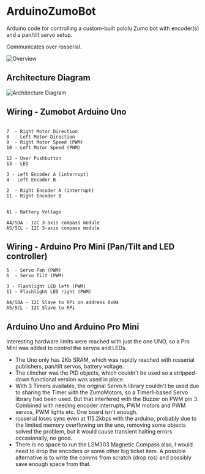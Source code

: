 ArduinoZumoBot
==============

Arduino code for controlling a custom-built pololu Zumo bot with encoder(s) 
and a pan/tilt servo setup.

Communicates over rosserial.

![Overview](http://i.imgur.com/VPFbfaw.jpg)


Architecture Diagram
---
![Architecture Diagram](http://i.imgur.com/3eiSSsH.png)

Wiring - Zumobot Arduino Uno
---
```

7  - Right Motor Direction
8  - Left Motor Direction
9  - Right Motor Speed (PWM)
10 - Left Motor Speed (PWM)

12 - User Pushbutton
13 - LED

3 - Left Encoder A (interrupt)
4 - Left Encoder B

2  - Right Encoder A (interrupt)
11 - Right Encoder B


A1 - Battery Voltage

A4/SDA - I2C 3-axis compass module
A5/SCL - I2C 3-axis compass module
```

Wiring - Arduino Pro Mini (Pan/Tilt and LED controller)
---
```
5  - Servo Pan (PWM)
6  - Servo Tilt (PWM)

3 - Flashlight LED left (PWM)
11 - Flashlight LED right (PWM)

A4/SDA - I2C Slave to RPi on address 0x04
A5/SCL - I2C Slave to RPi
```

Arduino Uno and Arduino Pro Mini
---

Interesting hardware limits were reached with just the one UNO, so a Pro Mini was added to control the servos and LEDs.

* The Uno only has 2Kb SRAM, which was rapidly reached with rosserial publishers, pan/tilt servos, battery voltage. 
* The clincher was the PID objects, which couldn't be used so a stripped-down functional version was used in place.
* With 3 Timers available, the original Servo.h library couldn't be used due to sharing the Timer with the ZumoMotors, so a Timer1-based Servo library had been used. But that interfered with the Buzzer on PWM pin 3. Combined with needing encoder interrupts, PWM motors and PWM servos, PWM lights etc. One board isn't enough.
* rosserial loses sync even at 115.2kbps with the arduino, probably due to the limited memory overflowing on the uno, removing some objects solved the problem, but it would cause transient halting errors occasionally, no good.
* There is no space to run the LSM303 Magnetic Compass also, I would need to drop the encoders or some other big ticket item. A possible alternative is to write the comms from scratch (drop ros) and possibly save enough space from that.
